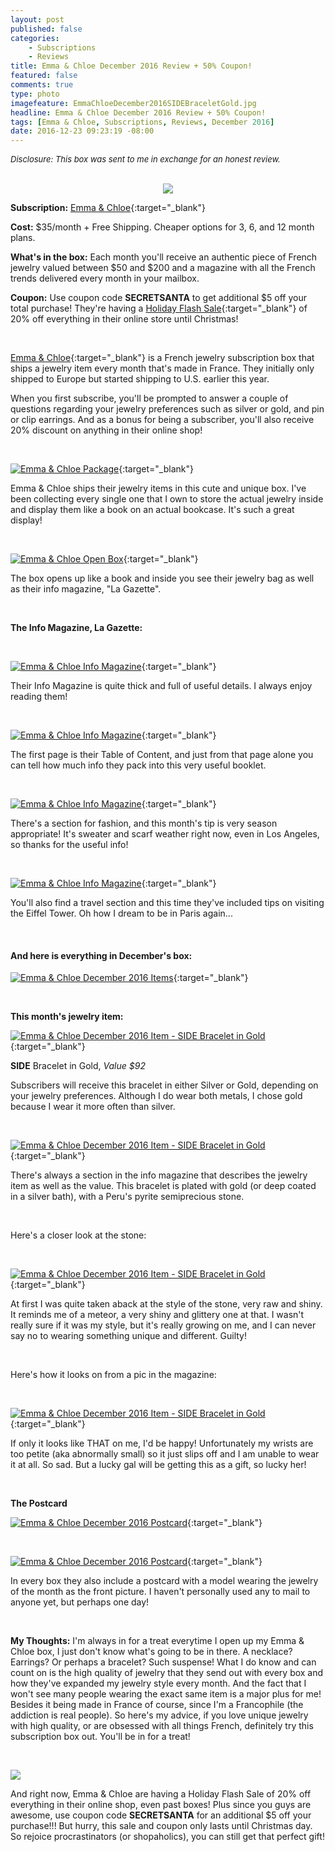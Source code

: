 ```yaml
---
layout: post
published: false
categories: 
    - Subscriptions
    - Reviews
title: Emma & Chloe December 2016 Review + 50% Coupon!
featured: false
comments: true
type: photo
imagefeature: EmmaChloeDecember2016SIDEBraceletGold.jpg
headline: Emma & Chloe December 2016 Review + 50% Coupon!
tags: [Emma & Chloe, Subscriptions, Reviews, December 2016]
date: 2016-12-23 09:23:19 -08:00
---
```


<i><font size="2">Disclosure: This box was sent to me in exchange for an honest review.</font></i>

<br>

<center><a target="_blank" href="http://shareasale.com/r.cfm?b=879944&amp;u=1115177&amp;m=65239&amp;urllink=&amp;afftrack="><img src="http://static.shareasale.com/image/65239/Logo_00.png" border="0" />
</a></center>

**Subscription:** [Emma & Chloe](http://www.shareasale.com/r.cfm?b=852386&u=1115177&m=65239&urllink=&afftrack=){:target="_blank"}

**Cost:** $35/month + Free Shipping. Cheaper options for 3, 6, and 12 month plans.

**What's in the box:** Each month you'll receive an authentic piece of French jewelry valued between $50 and $200 and a magazine with all the French trends delivered every month in your mailbox.

**Coupon:** Use coupon code **SECRETSANTA** to get additional $5 off your total purchase! They're having a [Holiday Flash Sale](http://www.shareasale.com/u.cfm?d=386312&m=65239&u=1115177){:target="_blank"} of 20% off everything in their online store until Christmas!

<br>

[Emma & Chloe](http://www.shareasale.com/r.cfm?b=852386&u=1115177&m=65239&urllink=&afftrack=){:target="_blank"} is a French jewelry subscription box that ships a jewelry item every month that's made in France. They initially only shipped to Europe but started shipping to U.S. earlier this year.

When you first subscribe, you'll be prompted to answer a couple of questions regarding your jewelry preferences such as silver or gold, and pin or clip earrings. And as a bonus for being a subscriber, you'll also receive 20% discount on anything in their online shop!

<br>

[![Emma & Chloe Package](http://whatsupmailbox.com/images/EmmaChloeDecember2016Box.jpg)](http://www.shareasale.com/r.cfm?b=852386&u=1115177&m=65239&urllink=&afftrack=){:target="_blank"}

Emma & Chloe ships their jewelry items in this cute and unique box. I've been collecting every single one that I own to store the actual jewelry inside and display them like a book on an actual bookcase. It's such a great display!

<br>

[![Emma & Chloe Open Box](http://whatsupmailbox.com/images/EmmaChloeDecember2016OpenBox.jpg)](http://www.shareasale.com/r.cfm?b=852386&u=1115177&m=65239&urllink=&afftrack=){:target="_blank"}
 
The box opens up like a book and inside you see their jewelry bag as well as their info magazine, "La Gazette".

<br>

**The Info Magazine, La Gazette:**

<br>

[![Emma & Chloe Info Magazine](http://whatsupmailbox.com/images/EmmaChloeDecember2016InfoMagazine.jpg)](http://www.shareasale.com/r.cfm?b=852386&u=1115177&m=65239&urllink=&afftrack=){:target="_blank"}

Their Info Magazine is quite thick and full of useful details. I always enjoy reading them!

<br>

[![Emma & Chloe Info Magazine](http://whatsupmailbox.com/images/EmmaChloeDecember2016InfoMagazine02.jpg)](http://www.shareasale.com/r.cfm?b=852386&u=1115177&m=65239&urllink=&afftrack=){:target="_blank"}

The first page is their Table of Content, and just from that page alone you can tell how much info they pack into this very useful booklet.

<br>

[![Emma & Chloe Info Magazine](http://whatsupmailbox.com/images/EmmaChloeDecember2016InfoMagazine03.jpg)](http://www.shareasale.com/r.cfm?b=852386&u=1115177&m=65239&urllink=&afftrack=){:target="_blank"}

There's a section for fashion, and this month's tip is very season appropriate! It's sweater and scarf weather right now, even in Los Angeles, so thanks for the useful info!

<br>

[![Emma & Chloe Info Magazine](http://whatsupmailbox.com/images/EmmaChloeDecember2016InfoMagazine04.jpg)](http://www.shareasale.com/r.cfm?b=852386&u=1115177&m=65239&urllink=&afftrack=){:target="_blank"}

You'll also find a travel section and this time they've included tips on visiting the Eiffel Tower. Oh how I dream to be in Paris again...

<br>

<H4>And here is everything in December's box:</H4>

[![Emma & Chloe December 2016 Items](http://whatsupmailbox.com/images/EmmaChloeDecember2016Items.jpg)](http://www.shareasale.com/r.cfm?b=852386&u=1115177&m=65239&urllink=&afftrack=){:target="_blank"}

<br>

**This month's jewelry item:**

[![Emma & Chloe December 2016 Item - SIDE Bracelet in Gold](http://whatsupmailbox.com/images/EmmaChloeDecember2016SIDEBraceletGold.jpg)](http://www.shareasale.com/r.cfm?b=852386&u=1115177&m=65239&urllink=&afftrack=){:target="_blank"}

**SIDE** Bracelet in Gold, *Value $92*

Subscribers will receive this bracelet in either Silver or Gold, depending on your jewelry preferences. Although I do wear both metals, I chose gold because I wear it more often than silver.

<br>

[![Emma & Chloe December 2016 Item - SIDE Bracelet in Gold](http://whatsupmailbox.com/images/EmmaChloeDecember2016SIDEBraceletInfo.jpg)](http://www.shareasale.com/r.cfm?b=852386&u=1115177&m=65239&urllink=&afftrack=){:target="_blank"}

There's always a section in the info magazine that describes the jewelry item as well as the value. This bracelet is plated with gold (or deep coated in a silver bath), with a Peru's pyrite semiprecious stone.

<br>

Here's a closer look at the stone:

<br>

[![Emma & Chloe December 2016 Item - SIDE Bracelet in Gold](http://whatsupmailbox.com/images/EmmaChloeDecember2016SIDEBraceletGold02.jpg)](http://www.shareasale.com/r.cfm?b=852386&u=1115177&m=65239&urllink=&afftrack=){:target="_blank"}

At first I was quite taken aback at the style of the stone, very raw and shiny. It reminds me of a meteor, a very shiny and glittery one at that. I wasn't really sure if it was my style, but it's really growing on me, and I can never say no to wearing something unique and different. Guilty!

<br>

Here's how it looks on from a pic in the magazine:

<br>

[![Emma & Chloe December 2016 Item - SIDE Bracelet in Gold](http://whatsupmailbox.com/images/EmmaChloeDecember2016SIDEBraceletGold03.jpg)](http://www.shareasale.com/r.cfm?b=852386&u=1115177&m=65239&urllink=&afftrack=){:target="_blank"}

If only it looks like THAT on me, I'd be happy! Unfortunately my wrists are too petite (aka abnormally small) so it just slips off and I am unable to wear it at all. So sad. But a lucky gal will be getting this as a gift, so lucky her!

<br>

**The Postcard**

[![Emma & Chloe December 2016 Postcard](http://whatsupmailbox.com/images/EmmaChloeDecember2016Postcard.jpg)](http://www.shareasale.com/r.cfm?b=852386&u=1115177&m=65239&urllink=&afftrack=){:target="_blank"}

<br>

[![Emma & Chloe December 2016 Postcard](http://whatsupmailbox.com/images/EmmaChloeDecember2016Postcard02.jpg)](http://www.shareasale.com/r.cfm?b=852386&u=1115177&m=65239&urllink=&afftrack=){:target="_blank"}

In every box they also include a postcard with a model wearing the jewelry of the month as the front picture. I haven't personally used any to mail to anyone yet, but perhaps one day!

<br>

<i class="icon-exclamation-sign"></i> **My Thoughts:** I'm always in for a treat everytime I open up my Emma & Chloe box, I just don't know what's going to be in there. A necklace? Earrings? Or perhaps a bracelet? Such suspense! What I do know and can count on is the high quality of jewelry that they send out with every box and how they've expanded my jewelry style every month. And the fact that I won't see many people wearing the exact same item is a major plus for me! Besides it being made in France of course, since I'm a Francophile (the addiction is real people). So here's my advice, if you love unique jewelry with high quality, or are obsessed with all things French, definitely try this subscription box out. You'll be in for a treat!

<br>

<a target="_blank" href="http://shareasale.com/r.cfm?b=950796&amp;u=1115177&amp;m=65239&amp;urllink=&amp;afftrack="><img src="http://static.shareasale.com/image/65239/HOLIDAYBANNER.png" border="0" /></a>

And right now, Emma & Chloe are having a Holiday Flash Sale of 20% off everything in their online shop, even past boxes! Plus since you guys are awesome, use coupon code **SECRETSANTA** for an additional $5 off your purchase!!! But hurry, this sale and coupon only lasts until Christmas day. So rejoice procrastinators (or shopaholics), you can still get that perfect gift!
